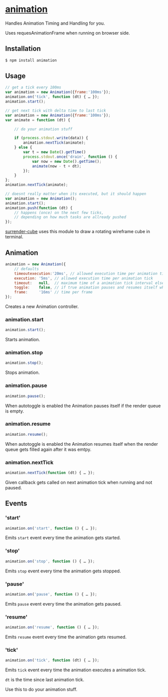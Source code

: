 # [animation](https://github.com/dodo/node-animation/)

Handles Animation Timing and Handling for you.

Uses requesAnimationFrame when running on browser side.

## Installation

```bash
$ npm install animation
```

## Usage

```javascript
// get a tick every 100ms
var animation = new Animation({frame:'100ms'});
animation.on('tick', function (dt) { … });
animation.start();
```

```javascript
// get next tick with delta time to last tick
var animation = new Animation({frame:'100ms'});
var animate = function (dt) {

    // do your animation stuff

    if (process.stdout.write(data)) {
        animation.nextTick(animate);
    } else {
        var t = new Date().getTime()
        process.stdout.once('drain', function () {
            var now = new Date().getTime();
            animate(now - t + dt);
        });
    }
};
animation.nextTick(animate);
```

```javascript
// doesnt really matter when its executed, but it should happen
var animation = new Animation();
animation.start();
animation.push(function (dt) {
    // happens (once) on the next few ticks,
    // depending on how much tasks are allready pushed
});
```

[surrender-cube](https://github.com/dodo/node-surrender-cube/blob/master/src/index.coffee) uses this module to draw a rotating wireframe cube in terminal.

## Animation

```javascript
animation = new Animation({
    // defaults
    timeoutexecution:'20ms', // allowed execution time per animation tick timeout
    execution: '5ms', // allowed execution time per animation tick
    timeout:   null,  // maximum time of a animation tick interval else runs continuously if null
    toggle:    false, // if true animation pauses and resumes itself when render queue gets empty or filled
    frame:     '16ms' // time per frame
});
```

Creates a new Animation controller.

### animation.start

```javascript
animation.start();
```

Starts animation.

### animation.stop

```javascript
animation.stop();
```

Stops animation.

### animation.pause

```javascript
animation.pause();
```
When autotoggle is enabled the Animation pauses itself if the render queue is empty.

### animation.resume

```javascript
animation.resume();
```

When autotoggle is enabled the Animation resumes itself when the render queue gets filled again after it was emtpy.

### animation.nextTick

```javascript
animation.nextTick(function (dt) { … });
```

Given callback gets called on next animation tick when running and not paused.

## Events

### 'start'

```javascript
animation.on('start', function () { … });
```

Emits `start` event every time the animation gets started.

### 'stop'

```javascript
animation.on('stop', function () { … });
```

Emits `stop` event every time the animation gets stopped.

### 'pause'

```javascript
animation.on('pause', function () { … });
```

Emits `pause` event every time the animation gets paused.

### 'resume'

```javascript
animation.on('resume', function () { … });
```

Emits `resume` event every time the animation gets resumed.

### 'tick'

```javascript
animation.on('tick', function (dt) { … });
```

Emits `tick` event every time the animation executes a animation tick.

`dt` is the time since last animation tick.

Use this to do your animation stuff.





